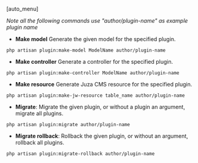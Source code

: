 [auto_menu]

_Note all the following commands use "author/plugin-name" as example plugin name_

- **Make model** Generate the given model for the specified plugin.
```shell
php artisan plugin:make-model ModelName author/plugin-name
```
- **Make controller** Generate a controller for the specified plugin.
```shell
php artisan plugin:make-controller ModelName author/plugin-name
```
- **Make resource** Generate Juza CMS resource for the specified plugin.
```shell
php artisan plugin:make-jw-resource table_name author/plugin-name
```
- **Migrate**: Migrate the given plugin, or without a plugin an argument, migrate all plugins.
```shell
php artisan plugin:migrate author/plugin-name
```
- **Migrate rollback**: Rollback the given plugin, or without an argument, rollback all plugins.
```shell
php artisan plugin:migrate-rollback author/plugin-name
```
